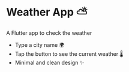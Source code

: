 # Weather App ⛅

A Flutter app to check the weather 
- Type a city name 🌍  
- Tap the button to see the current weather 🌡️  
- Minimal and clean design ✨
